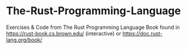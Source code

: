 # The-Rust-Programming-Language

Exercises & Code from The Rust Programming Language Book found in https://rust-book.cs.brown.edu/ (interactive) or https://doc.rust-lang.org/book/
